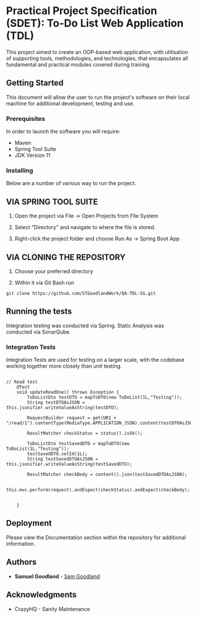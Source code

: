 # Practical Project Specification (SDET): To-Do List Web Application (TDL)


This project aimed to create an OOP-based web application, with utilisation of supporting tools, methodologies, 
and technologies, that encapsulates all fundamental and practical modules covered during training.
## Getting Started

This document will allow the user to run the project's software on 
their local machine for additional development, testing and use.

### Prerequisites

In order to launch the software you will require:
- Maven
- Spring Tool Suite
- JDK Version 11

### Installing

Below are a number of various way to run the project. 

## VIA SPRING TOOL SUITE

1. Open the project via File -> Open Projects from FIle System

2. Select "Directory" and navigate to where the file is stored.

3. Right-click the project folder and choose Run As -> Spring Boot App

## VIA CLONING THE REPOSITORY

1. Choose your preferred directory

2. Within it via Git Bash run 
```
git clone https://github.com/STGoodlandWork/QA-TDL-SG.git
```
## Running the tests

Integration testing was conducted via Spring. Static Analysis was conducted via SonarQube. 

### Integration Tests 
Integration Tests are used for testing on a larger scale, with the codebase 
working together more closely than unit testing. 
```

// Read test
	@Test
	void updateReadOne() throws Exception {
		ToDoListDto testDTO = mapToDTO(new ToDoList(1L,"Testing"));
		String testDTOAsJSON = this.jsonifier.writeValueAsString(testDTO);

		RequestBuilder request = get(URI + "/read/1").contentType(MediaType.APPLICATION_JSON).content(testDTOAsJSON);

		ResultMatcher checkStatus = status().isOk();

		ToDoListDto testSavedDTO = mapToDTO(new ToDoList(1L,"Testing"));
		testSavedDTO.setId(1L);
		String testSavedDTOAsJSON = this.jsonifier.writeValueAsString(testSavedDTO);

		ResultMatcher checkBody = content().json(testSavedDTOAsJSON);

		this.mvc.perform(request).andExpect(checkStatus).andExpect(checkBody);


	}
```




## Deployment

Please view the Documentation section within the repository for additional information. 

## Authors

* **Samuel Goodland** - [Sam Goodland](https://github.com/STGoodlandWork/)

## Acknowledgments

* CrazyHQ - Sanity Maintenance
